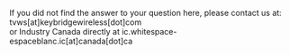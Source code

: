 If you did not find the answer to your question here, please contact us at: tvws\[at\]keybridgewireless\[dot\]com   
or Industry Canada directly at ic.whitespace-espaceblanc.ic\[at\]canada\[dot\]ca

